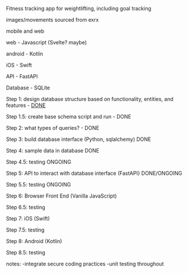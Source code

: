Fitness tracking app for weightlifting, including goal tracking

images/movements sourced from exrx

mobile and web

web - Javascript (Svelte? maybe)

android - Kotlin

iOS - Swift

API - FastAPI

Database - SQLite

Step 1: design database structure based on functionality, entities, and features - [DONE](https://lucid.app/lucidchart/c0aad5fa-5bb7-4591-a7f3-d3564a27d0d6/edit?viewport_loc=-1636%2C-986%2C1867%2C1168%2C0_0&invitationId=inv_4a4db137-d1b7-4c66-b20b-95551b0d117f)

Step 1.5: create base schema script and run - DONE

Step 2: what types of queries? - DONE

Step 3: build database interface (Python, sqlalchemy) DONE

Step 4: sample data in database DONE

Step 4.5: testing ONGOING

Step 5: API to interact with database interface (FastAPI} DONE/ONGOING

Step 5.5: testing ONGOING

Step 6: Browser Front End (Vanilla JavaScript)

Step 6.5: testing

Step 7: iOS (Swift)

Step 7.5: testing

Step 8: Android (Kotlin)

Step 8.5: testing

notes:
-integrate secure coding practices
-unit testing throughout
